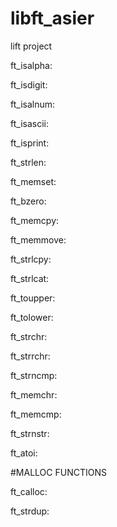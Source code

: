 # libft_asier
lift project

ft_isalpha:

ft_isdigit:

ft_isalnum:

ft_isascii:

ft_isprint:

ft_strlen:

ft_memset:

ft_bzero:

ft_memcpy:

ft_memmove:

ft_strlcpy:

ft_strlcat:

ft_toupper:

ft_tolower:

ft_strchr:

ft_strrchr:

ft_strncmp:

ft_memchr:

ft_memcmp:

ft_strnstr:

ft_atoi:


#MALLOC FUNCTIONS

ft_calloc:

ft_strdup:
